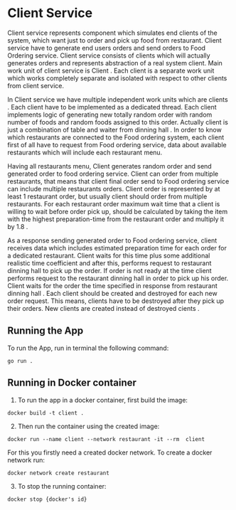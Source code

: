 # Client Service

Client service represents component which simulates end clients of the system, which want just to order and pick up food from
restaurant.
Client service have to generate end users orders and send orders to Food Ordering service. Client service consists of
clients which will actually generates orders and represents abstraction of a real system client.
Main work unit of client service is Client . Each client is a separate work unit which works completely separate and isolated
with respect to other clients from client service.

In Client service we have multiple independent work units which are clients .
Each client have to be implemented as a dedicated thread. Each client implements logic of generating new totally random order
with random number of foods and random foods assigned to this order. Actually client is just a combination of table and
waiter from dinning hall .
In order to know which restaurants are connected to the Food ordering system, each client first of all have to request from
Food ordering service, data about available restaurants which will include each restaurant menu.

Having all restaurants menu, Client generates random order and send generated order to food ordering service. Client can order from multiple
restaurants, that means that client final order send to Food ordering service can include multiple restaurants orders.
Client order is represented by at least 1 restaurant order, but usually client should order from multiple restaurants. For each
restaurant order maximum wait time that a client is willing to wait before order pick up, should be calculated by taking the item
with the highest preparation-time from the restaurant order and multiply it by 1.8 .

As a response sending generated order to Food ordering service, client receives data which includes estimated
preparation time for each order for a dedicated restaurant. Client waits for this time plus some additional realistic time
coefficient and after this, performs request to restaurant dinning hall to pick up the order.
If order is not ready at the time client performs request to the restaurant dinning hall in order to pick up his order.
Client waits for the order the time specified in response from restaurant dinning hall .
Each client should be created and destroyed for each new order request. This means, clients have to be destroyed after
they pick up their orders. New clients are created instead of destroyed cients .

## Running the App
To run the App, run in terminal the following command:<br />


`go run .`


## Running in Docker container
1. To run the app in a docker container, first build the image:<br />

`docker build -t client .`

2. Then run the container using the created image:<br />

`docker run --name client --network restaurant -it --rm  client`

For this you firstly need a created docker network. To create a docker network run:

`docker network create restaurant`

3. To stop the running container:

`docker stop {docker's id}`

